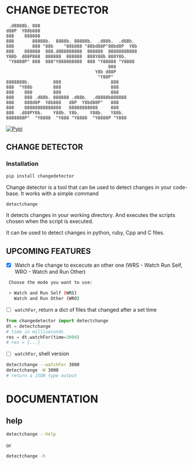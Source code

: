 # CHANGE DETECTOR

```
 .d8888b. 888
d88P  Y88b888
888    888888
888       88888b.  8888b. 88888b.  .d88b.  .d88b.
888       888 "88b    "88b888 "88bd88P"88bd8P  Y8b
888    888888  888.d888888888  888888  88888888888
Y88b  d88P888  888888  888888  888Y88b 888Y8b.
 "Y8888P" 888  888"Y888888888  888 "Y88888 "Y8888
                                       888
                                  Y8b d88P
                                   "Y88P"
8888888b.         888                   888
888  "Y88b        888                   888
888    888        888                   888
888    888 .d88b. 888888 .d88b.  .d8888b888888
888    888d8P  Y8b888   d8P  Y8bd88P"   888
888    88888888888888   88888888888     888
888  .d88PY8b.    Y88b. Y8b.    Y88b.   Y88b.
8888888P"  "Y8888  "Y888 "Y8888  "Y8888P "Y888
```

[![Pypi](https://img.shields.io/badge/VERSION-0.1.2-blue?style=for-the-badge&logo=pypi)](https://pypi.org/project/changedetector/)

## CHANGE DETECTOR

### Installation

```sh
pip install changedetector
```

Change detector is a tool that can be used to detect changes in your code-base.
It works with a simple command

```sh
detectchange
```
It detects changes in your working directory. And executes the scripts chosen
when the script is executed.

It can be used to detect changes in python, ruby, Cpp  and C files.

## UPCOMING FEATURES

- [x] Watch a file change to excecute an other one (WRS - Watch Run Self, WRO  - Watch and Run Other)
```sh
 Choose the mode you want to use:

 > Watch and Run Self (WRS)
   Watch and Run Other (WRO)
```

- [ ] `watchFor`, return a dict of files that changed after a set time
```python
from changedetector import detectchange
dt = detectchange
# time in milliseconds
res = dt.watchFor(time=3000)
# res = {...}
```
- [ ] `watchFor`, shell version
```sh
detectchange --watchFor 3000
detectchange -W 3000
# return a JSON type output
```

# DOCUMENTATION

## help

```sh
detectchange --help
```
or

```sh
detectchange -h
```
